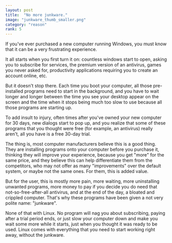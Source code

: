 ```yaml
---
layout: post
title:  "No more junkware."
image: "junkware_thumb_smaller.png"
category: "reason"
rank: 5
---
```

If you've ever purchased a new computer running Windows, you must know that it can be a very frustrating experience.

It all starts when you first turn it on: countless windows start to open, asking you to subscribe for services, the premium version of an antivirus, games you never asked for, productivity applications requiring you to create an account online, etc.

But it doesn't stop there. Each time you boot your computer, all those pre-installed programs need to start in the background, and you have to wait longer and longer between the time you see your desktop appear on the screen and the time when it stops being much too slow to use because all those programs are starting up.

To add insult to injury, often times after you've owned your new computer for 30 days, new dialogs start to pop up, and you realize that some of these programs that you thought were free (for example, an antivirus) really aren't, all you have is a free 30-day trial.

The thing is, most computer manufacturers believe this is a good thing. They are installing programs onto your computer before you purchase it, thinking they will improve your experience, because you get "more" for the same price, and they believe this can help differentiate them from the competitors, who may not offer as many "improvements" over the default system, or maybe not the same ones. For them, this is added value.

But for the user, this is mostly more pain, more waiting, more uninstalling unwanted programs, more money to pay if you decide you do need that not-so-free-after-all antivirus, and at the end of the day, a bloated and crippled computer. That's why these programs have been given a not very polite name: "junkware".

None of that with Linux. No program will nag you about subscribing, paying after a trial period ends, or just slow your computer down and make you wait some more while it starts, just when you thought it was ready to be used. Linux comes with everything that you need to start working right away, without the junkware.
